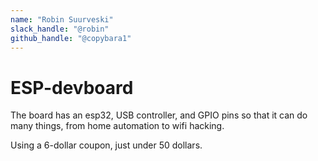 ```yaml
---
name: "Robin Suurveski"
slack_handle: "@robin"
github_handle: "@copybara1"
---
```


# ESP-devboard

<!-- Describe your board in 2-3 sentences. What are you making? What will it do? -->

The board has an esp32, USB controller, and GPIO pins so that it can do many things, from home automation to wifi hacking.
<!-- How much is it going to cost? -->

Using a 6-dollar coupon, just under 50 dollars.
